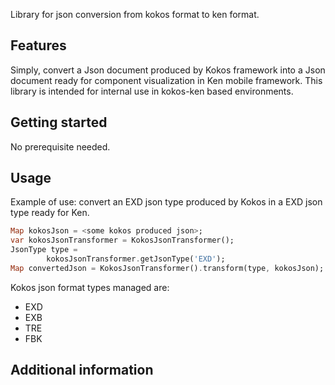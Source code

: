 <!-- 
This README describes the package. If you publish this package to pub.dev,
this README's contents appear on the landing page for your package.

For information about how to write a good package README, see the guide for
[writing package pages](https://dart.dev/guides/libraries/writing-package-pages). 

For general information about developing packages, see the Dart guide for
[creating packages](https://dart.dev/guides/libraries/create-library-packages)
and the Flutter guide for
[developing packages and plugins](https://flutter.dev/developing-packages). 
-->

Library for json conversion from kokos format to ken format.

## Features

Simply, convert a Json document produced by Kokos framework into a Json document ready
for component visualization in Ken mobile framework. This library is intended for internal
use in kokos-ken based environments.

## Getting started

No prerequisite needed.

## Usage

Example of use: convert an EXD json type produced by Kokos in a EXD json type
ready for Ken.

```dart
Map kokosJson = <some kokos produced json>;
var kokosJsonTransformer = KokosJsonTransformer();
JsonType type =
        kokosJsonTransformer.getJsonType('EXD');
Map convertedJson = KokosJsonTransformer().transform(type, kokosJson);
```

Kokos json format types managed are:

- EXD
- EXB
- TRE
- FBK


## Additional information

